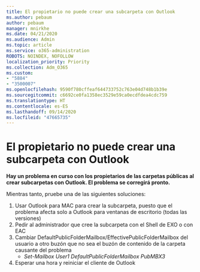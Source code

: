 ```yaml
---
title: El propietario no puede crear una subcarpeta con Outlook
ms.author: pebaum
author: pebaum
manager: mnirkhe
ms.date: 04/21/2020
ms.audience: Admin
ms.topic: article
ms.service: o365-administration
ROBOTS: NOINDEX, NOFOLLOW
localization_priority: Priority
ms.collection: Adm_O365
ms.custom:
- "5884"
- "3500007"
ms.openlocfilehash: 9590f780cffeaf644733752c763e04d748b1b39e
ms.sourcegitcommit: c6692ce0fa1358ec3529e59ca0ecdfdea4cdc759
ms.translationtype: HT
ms.contentlocale: es-ES
ms.lasthandoff: 09/14/2020
ms.locfileid: "47665735"
---
```

# <a name="owner-cannot-create-sub-folder-using-outlook"></a>El propietario no puede crear una subcarpeta con Outlook

**Hay un problema en curso con los propietarios de las carpetas públicas al crear subcarpetas con Outlook. El problema se corregirá pronto.**

Mientras tanto, pruebe una de las siguientes soluciones:

1. Usar Outlook para MAC para crear la subcarpeta, puesto que el problema afecta solo a Outlook para ventanas de escritorio (todas las versiones)
2. Pedir al administrador que cree la subcarpeta con el Shell de EXO o con EAC
3. Cambiar DefaultPublicFolderMailbox/EffectivePublicFolderMailbox del usuario a otro buzón que no sea el buzón de contenido de la carpeta causante del problema  
    - *Set-Mailbox User1 DefaultPublicFolderMailbox PubMBX3*
4. Esperar una hora y reiniciar el cliente de Outlook